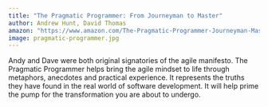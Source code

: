```yaml
---
title: "The Pragmatic Programmer: From Journeyman to Master"
author: Andrew Hunt, David Thomas
amazon: "https://www.amazon.com/The-Pragmatic-Programmer-Journeyman-Master/dp/020161622X/"
image: pragmatic-programmer.jpg
---
```


Andy and Dave were both original signatories of the agile manifesto. The Pragmatic Programmer helps bring the agile mindset to life through metaphors, anecdotes and practical experience. It represents the truths they have found in the real world of software development. It will help prime the pump for the transformation you are about to undergo.